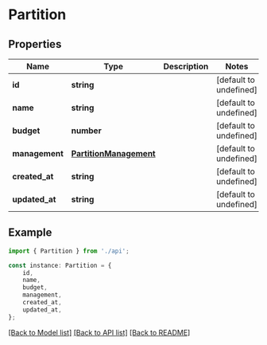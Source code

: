# Partition


## Properties

Name | Type | Description | Notes
------------ | ------------- | ------------- | -------------
**id** | **string** |  | [default to undefined]
**name** | **string** |  | [default to undefined]
**budget** | **number** |  | [default to undefined]
**management** | [**PartitionManagement**](PartitionManagement.md) |  | [default to undefined]
**created_at** | **string** |  | [default to undefined]
**updated_at** | **string** |  | [default to undefined]

## Example

```typescript
import { Partition } from './api';

const instance: Partition = {
    id,
    name,
    budget,
    management,
    created_at,
    updated_at,
};
```

[[Back to Model list]](../README.md#documentation-for-models) [[Back to API list]](../README.md#documentation-for-api-endpoints) [[Back to README]](../README.md)
